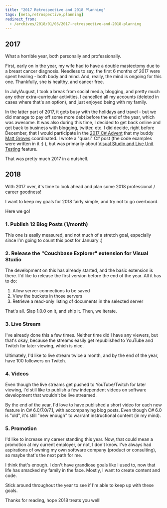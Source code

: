 ```yaml
---
title: "2017 Retrospective and 2018 Planning"
tags: [meta,retrospective,planning]
redirect_from:
  - /archives/2018/01/05/2017-retrospective-and-2018-planning
---
```


## 2017

What a horrible year, both personally and professionally.

First, early on in the year, my wife had to have a double mastectomy due to a breast cancer diagnosis.  Needless
to say, the first 6 months of 2017 were spent healing - both body and mind.  And, really, the mind is ongoing for this
one.  Thankfully, she is healthy, and cancer free.

In July/August, I took a break from social media, blogging, and pretty much any other extra-curricular activities.  I 
cancelled all my accounts (deleted in cases where that's an option), and just enjoyed being with my family.

In the latter part of 2017, it gets busy with the holidays and travel - but we did manage to pay off some more debt before
the end of the year, which was awesome.  It was also during this time, I decided to get back online and get back to business
with blogging, twitter, etc.  I did decide, right before December, that I would participate in the [2017 C# Advent](https://crosscuttingconcerns.com/The-First-C-Advent-Calendar) that my buddy [Matt Groves](https://www.twitter.com/mgroves) coordinated.  I wrote a "quasi" C# post (the code examples were written in it :) ), but was primarily about [Visual Studio and Live Unit Testing](https://www.calvinallen.net/archive/2017/12/24/live-unit-testing-in-visual-studio-2017/) feature.

That was pretty much 2017 in a nutshell.

## 2018

With 2017 over, it's time to look ahead and plan some 2018 professional / career goodness!

I want to keep my goals for 2018 fairly simple, and try not to go overboard.

Here we go!

### 1. Publish 12 Blog Posts (1/month)  
This one is easily measured, and not much of a stretch goal, especially since I'm going to count this post for January :)

### 2. Release the "Couchbase Explorer" extension for Visual Studio
The development on this has already started, and the basic extension is there.  I'd like to release the first version before the end of the year.  All it has to do:
1. Allow server connections to be saved
2. View the buckets in those servers
3. Retrieve a read-only listing of documents in the selected server

That's all.  Slap 1.0.0 on it, and ship it.  Then, we iterate.

### 3. Live Stream
I've already done this a few times.  Neither time did I have any viewers, but that's okay, because the streams easily get republished to YouTube and Twitch for later viewing, which is nice.

Ultimately, I'd like to live stream twice a month, and by the end of the year, have 100 followers on Twitch.

### 4. Videos
Even though the live streams get pushed to YouTube/Twitch for later viewing, I'd still like to publish a few independent videos on software development that wouldn't be live streamed.

By the end of the year, I'd love to have published a short video for each new feature in C# 6.0/7.0/7.1, with accompanying blog posts.  Even though C# 6.0 is "old", it's still "new enough" to warrant instructional content (in my mind).

### 5. Promotion
I'd like to increase my career standing this year.  Now, that could mean a promotion at my current employer, or not, I don't know.  I've always had aspirations of owning my own software company (product or consulting), so maybe that's the next path for me.  

I think that's enough.  I don't have grandiose goals like I used to, now that life has smacked my family in the face.  Mostly, I want to create content and code.

Stick around throughout the year to see if I'm able to keep up with these goals. 

Thanks for reading, hope 2018 treats you well!